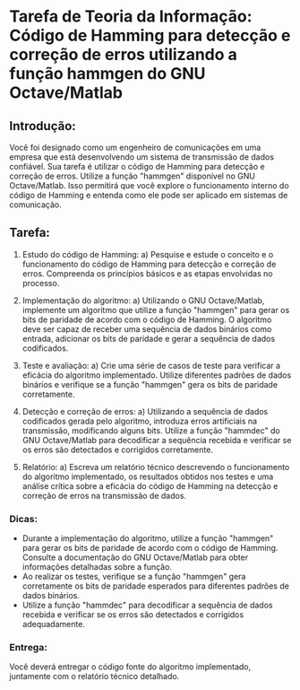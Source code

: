 # Tarefa de Teoria da Informação: Código de Hamming para detecção e correção de erros utilizando a função hammgen do GNU Octave/Matlab

## Introdução:
Você foi designado como um engenheiro de comunicações em uma empresa que está desenvolvendo um sistema de transmissão de dados confiável. Sua tarefa é utilizar o código de Hamming para detecção e correção de erros. Utilize a função "hammgen" disponível no GNU Octave/Matlab. Isso permitirá que você explore o funcionamento interno do código de Hamming e entenda como ele pode ser aplicado em sistemas de comunicação.

## Tarefa:
1. Estudo do código de Hamming:
   a) Pesquise e estude o conceito e o funcionamento do código de Hamming para detecção e correção de erros. Compreenda os princípios básicos e as etapas envolvidas no processo.

2. Implementação do algoritmo:
   a) Utilizando o GNU Octave/Matlab, implemente um algoritmo que utilize a função "hammgen" para gerar os bits de paridade de acordo com o código de Hamming. O algoritmo deve ser capaz de receber uma sequência de dados binários como entrada, adicionar os bits de paridade e gerar a sequência de dados codificados.

3. Teste e avaliação:
   a) Crie uma série de casos de teste para verificar a eficácia do algoritmo implementado. Utilize diferentes padrões de dados binários e verifique se a função "hammgen" gera os bits de paridade corretamente.

4. Detecção e correção de erros:
   a) Utilizando a sequência de dados codificados gerada pelo algoritmo, introduza erros artificiais na transmissão, modificando alguns bits. Utilize a função "hammdec" do GNU Octave/Matlab para decodificar a sequência recebida e verificar se os erros são detectados e corrigidos corretamente.

5. Relatório:
   a) Escreva um relatório técnico descrevendo o funcionamento do algoritmo implementado, os resultados obtidos nos testes e uma análise crítica sobre a eficácia do código de Hamming na detecção e correção de erros na transmissão de dados.

### Dicas:
- Durante a implementação do algoritmo, utilize a função "hammgen" para gerar os bits de paridade de acordo com o código de Hamming. Consulte a documentação do GNU Octave/Matlab para obter informações detalhadas sobre a função.
- Ao realizar os testes, verifique se a função "hammgen" gera corretamente os bits de paridade esperados para diferentes padrões de dados binários.
- Utilize a função "hammdec" para decodificar a sequência de dados recebida e verificar se os erros são detectados e corrigidos adequadamente.

### Entrega:
Você deverá entregar o código fonte do algoritmo implementado, juntamente com o relatório técnico detalhado.


